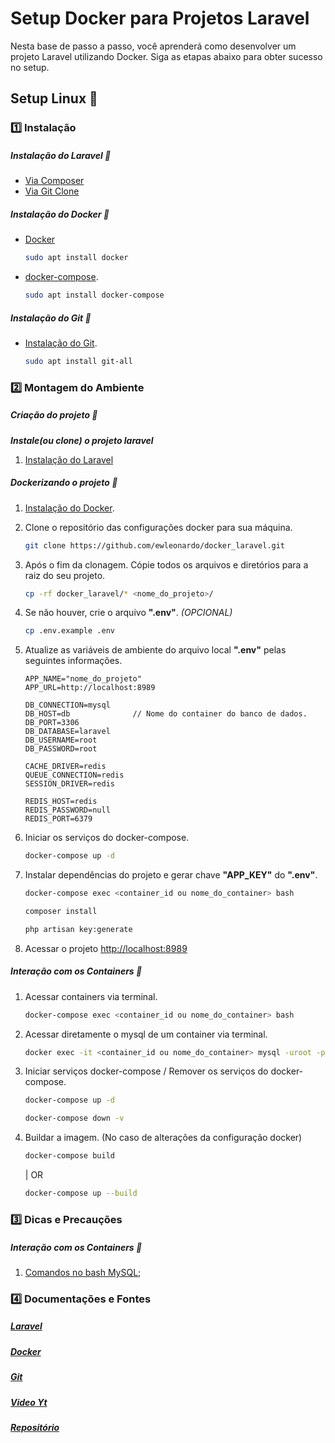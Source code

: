 # Setup Docker para Projetos Laravel

Nesta base de passo a passo, você aprenderá como desenvolver um projeto Laravel utilizando Docker. Siga as etapas abaixo para obter sucesso no setup.

## Setup Linux 🐧

### 1️⃣ Instalação

##### Instalação do Laravel 🔹

-   [Via Composer](https://laravel.com/docs/master#your-first-laravel-project)
-   [Via Git Clone](https://github.com/laravel/laravel)

##### Instalação do Docker 🔹

-   [Docker](https://docs.docker.com/desktop/install/linux-install/)
    ```sh
    sudo apt install docker
    ```
-   [docker-compose](https://docs.docker.com/compose/install/).
    ```sh
    sudo apt install docker-compose
    ```

##### Instalação do Git 🔹

-   [Instalação do Git](https://github.com/git-guides/install-git).
    ```sh
    sudo apt install git-all
    ```

### 2️⃣ Montagem do Ambiente

##### Criação do projeto 🔹

**_Instale(ou clone) o projeto laravel_**

1. [Instalação do Laravel]()

##### Dockerizando o projeto 🔹

1. [Instalação do Docker]().
2. Clone o repositório das configurações docker para sua máquina.

    ```sh
    git clone https://github.com/ewleonardo/docker_laravel.git
    ```

3. Após o fim da clonagem. Cópie todos os arquivos e diretórios para a raiz do seu projeto.

    ```sh
    cp -rf docker_laravel/* <nome_do_projeto>/
    ```

4. Se não houver, crie o arquivo **".env"**. _(OPCIONAL)_

    ```sh
    cp .env.example .env
    ```

5. Atualize as variáveis de ambiente do arquivo local **".env"** pelas seguintes informações.

    ```
    APP_NAME="nome_do_projeto"
    APP_URL=http://localhost:8989

    DB_CONNECTION=mysql
    DB_HOST=db              // Nome do container do banco de dados.
    DB_PORT=3306
    DB_DATABASE=laravel
    DB_USERNAME=root
    DB_PASSWORD=root

    CACHE_DRIVER=redis
    QUEUE_CONNECTION=redis
    SESSION_DRIVER=redis

    REDIS_HOST=redis
    REDIS_PASSWORD=null
    REDIS_PORT=6379
    ```

6. Iniciar os serviços do docker-compose.

    ```sh
    docker-compose up -d
    ```

7. Instalar dependências do projeto e gerar chave **"APP_KEY"** do **".env"**.

    ```sh
    docker-compose exec <container_id ou nome_do_container> bash
    ```

    ```sh
    composer install
    ```

    ```sh
    php artisan key:generate
    ```

8. Acessar o projeto
   [http://localhost:8989](http://localhost:8989)

##### Interação com os Containers 🔹

1. Acessar containers via terminal.

    ```sh
    docker-compose exec <container_id ou nome_do_container> bash
    ```

2. Acessar diretamente o mysql de um container via terminal.

    ```sh
    docker exec -it <container_id ou nome_do_container> mysql -uroot -p
    ```

3. Iniciar serviços docker-compose / Remover os serviços do docker-compose.
    ```sh
    docker-compose up -d
    ```
    ```sh
    docker-compose down -v
    ```
4. Buildar a imagem. (No caso de alterações da configuração docker)
    ```sh
    docker-compose build
    ```
    | OR
    ```sh
    docker-compose up --build
    ```

### 3️⃣ Dicas e Precauções

##### Interação com os Containers 🔹

1. [Comandos no bash MySQL](https://www.diegobrocanelli.com.br/mysql/comandos-basicos-mysql-no-terminal/);

### 4️⃣ Documentações e Fontes

##### [Laravel](https://laravel.com/)

##### [Docker](https://docs.docker.com/)

##### [Git](https://docs.github.com/pt)

##### [Video Yt](https://www.youtube.com/watch?v=oz9K3jtFUvI)

##### [Repositório](https://github.com/especializati/setup-docker-laravel.git)

